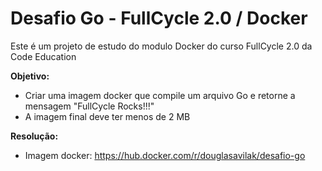 # Desafio Go - FullCycle 2.0 / Docker
Este é um projeto de estudo do modulo Docker do curso FullCycle 2.0 da Code Education

**Objetivo:**
  - Criar uma imagem docker que compile um arquivo Go e retorne a mensagem "FullCycle Rocks!!!"
  - A imagem final deve ter menos de 2 MB

**Resolução:**
- Imagem docker: https://hub.docker.com/r/douglasavilak/desafio-go
